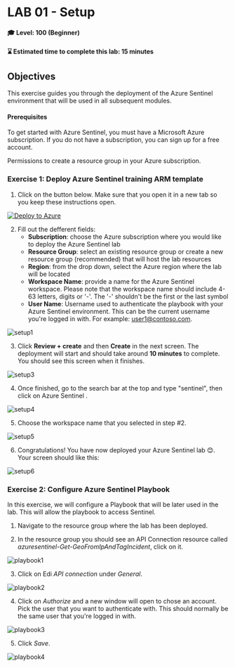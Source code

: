 # LAB 01 - Setup

#### 🎓 Level: 100 (Beginner)
#### ⌛ Estimated time to complete this lab: 15 minutes

## Objectives

This exercise guides you through the deployment of the Azure Sentinel environment that will be used in all subsequent modules.

#### Prerequisites

To get started with Azure Sentinel, you must have a Microsoft Azure subscription. If you do not have a subscription, you can sign up for a free account.

Permissions to create a resource group in your Azure subscription. 

### Exercise 1: Deploy Azure Sentinel training ARM template

1. Click on the button below. Make sure that you open it in a new tab so you keep these instructions open.

[![Deploy to Azure](https://aka.ms/deploytoazurebutton)](https://portal.azure.com/#create/Microsoft.Template/uri/https%3A%2F%2Fraw.githubusercontent.com%2Fjaviersoriano%2Fsentinel-training%2Fmain%2Fazuredeploy.json)

2. Fill out the defferent fields:
    - **Subscription**: choose the Azure subscription where you would like to deploy the Azure Sentinel lab
    - **Resource Group**: select an existing resource group or create a new resource group (recommended) that will host the lab resources
    - **Region**: from the drop down, select the Azure region where the lab will be located
    - **Workspace Name**: provide a name for the Azure Sentinel workspace. Please note that the workspace name should include 4-63 letters, digits or '-'. The '-' shouldn't be the first or the last symbol
    - **User Name**: Username used to authenticate the playbook with your Azure Sentinel environment. This can be the current username you're logged in with. For example: user1@contoso.com.

![setup1](./media/setup_1.png)


3. Click **Review + create** and then **Create** in the next screen. The deployment will start and should take around **10 minutes** to complete. You should see this screen when it finishes.

![setup3](./media/setup_3.png)


4. Once finished, go to the search bar at the top and type "sentinel", then click on Azure Sentinel .

![setup4](./media/setup_4.png)


5. Choose the workspace name that you selected in step #2. 

![setup5](./media/setup_5.png)

6. Congratulations! You have now deployed your Azure Sentinel lab 😊. Your screen should like this:

![setup6](./media/setup_6.png)

### Exercise 2: Configure Azure Sentinel Playbook

In this exercise, we will configure a Playbook that will be later used in the lab. This will allow the playbook to access Sentinel.

1. Navigate to the resource group where the lab has been deployed.

2. In the resource group you should see an API Connection resource called *azuresentinel-Get-GeoFromIpAndTagIncident*, click on it.

![playbook1](./media/playbook1.png)

3. Click on Edi *API connection* under *General*.

![playbook2](./media/playbook2.png)

4. Click on *Authorize* and a new window will open to chose an account. Pick the user that you want to authenticate with. This should normally be the same user that you're logged in with.

![playbook3](./media/playbook3.png)

5. Click *Save*.

![playbook4](./media/playbook4.png)